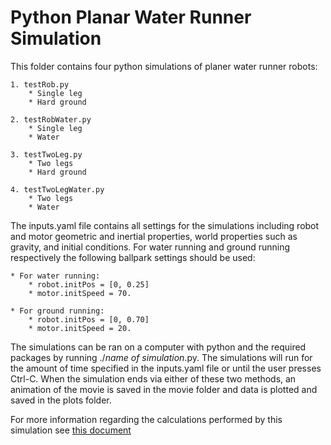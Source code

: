 Python Planar Water Runner Simulation
=====================================

This folder contains four python simulations of planer water runner robots:

	1. testRob.py
		* Single leg
		* Hard ground

	2. testRobWater.py
		* Single leg
		* Water

	3. testTwoLeg.py
		* Two legs
		* Hard ground
		
	4. testTwoLegWater.py
		* Two legs
		* Water

The inputs.yaml file contains all settings for the simulations including robot and motor geometric and inertial properties, world properties such as gravity, and initial conditions. For water running and ground running respectively the following ballpark settings should be used:
	
	* For water running:
		* robot.initPos = [0, 0.25]
		* motor.initSpeed = 70.

	* For ground running:
		* robot.initPos = [0, 0.70]
		* motor.initSpeed = 20.

The simulations can be ran on a computer with python and the required packages by running ./*name of simulation*.py. The simulations will run for the amount of time specified in the inputs.yaml file or until the user presses Ctrl-C. When the simulation ends via either of these two methods, an animation of the movie is saved in the movie folder and data is plotted and saved in the plots folder.

For more information regarding the calculations performed by this simulation see [this document](../Documents/SimWriteup/report.pdf)
